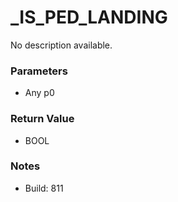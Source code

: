 # _IS_PED_LANDING

No description available.

### Parameters
* Any p0

### Return Value
* BOOL

### Notes
* Build: 811

